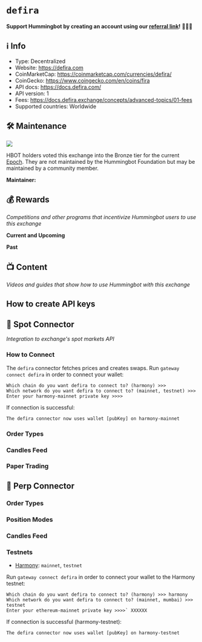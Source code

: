 # `defira`

**Support Hummingbot by creating an account using our [referral link](https://defira.exchange/)!** 🙏🙏🙏

## ℹ️ Info

- Type: Decentralized
- Website: <https://defira.com>
- CoinMarketCap: <https://coinmarketcap.com/currencies/defira/>
- CoinGecko: <https://www.coingecko.com/en/coins/fira>
- API docs: <https://docs.defira.com/>
- API version: 1
- Fees: <https://docs.defira.exchange/concepts/advanced-topics/01-fees>
- Supported countries: Worldwide

## 🛠 Maintenance

![](https://img.shields.io/static/v1?label=Hummingbot&message=BRONZE&color=green)

HBOT holders voted this exchange into the Bronze tier for the current [Epoch](/governance/epochs). They are not maintained by the Hummingbot Foundation but may be maintained by a community member.

**Maintainer:** 

## 💰 Rewards
*Competitions and other programs that incentivize Hummingbot users to use this exchange*

**Current and Upcoming**



**Past**



## 📺 Content
*Videos and guides that show how to use Hummingbot with this exchange*



## How to create API keys

## 🔀 Spot Connector
*Integration to exchange's spot markets API*


### How to Connect

The `defira` connector fetches prices and creates swaps. Run `gateway connect defira` in order to connect your wallet:

```
Which chain do you want defira to connect to? (harmony) >>>
Which network do you want defira to connect to? (mainnet, testnet) >>>
Enter your harmony-mainnet private key >>>>
```

If connection is successful:

```
The defira connector now uses wallet [pubKey] on harmony-mainnet
```

### Order Types


### Candles Feed

### Paper Trading


## 🔀 Perp Connector


### Order Types


### Position Modes


### Candles Feed


### Testnets

* [Harmony](/chains/harmony): `mainnet`, `testnet`

Run `gateway connect defira` in order to connect your wallet to the Harmony testnet:

```
Which chain do you want defira to connect to? (harmony) >>> harmony
Which network do you want defira to connect to? (mainnet, mumbai) >>> testnet
Enter your ethereum-mainnet private key >>>>` XXXXXX
```

If connection is successful (harmony-testnet):

```
The defira connector now uses wallet [pubKey] on harmony-testnet
```